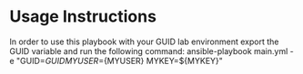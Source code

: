 Usage Instructions
==================

In order to use this playbook with your GUID lab environment export the GUID variable and run the following command:
ansible-playbook main.yml -e "GUID=${GUID} MYUSER=${MYUSER} MYKEY=${MYKEY}"
